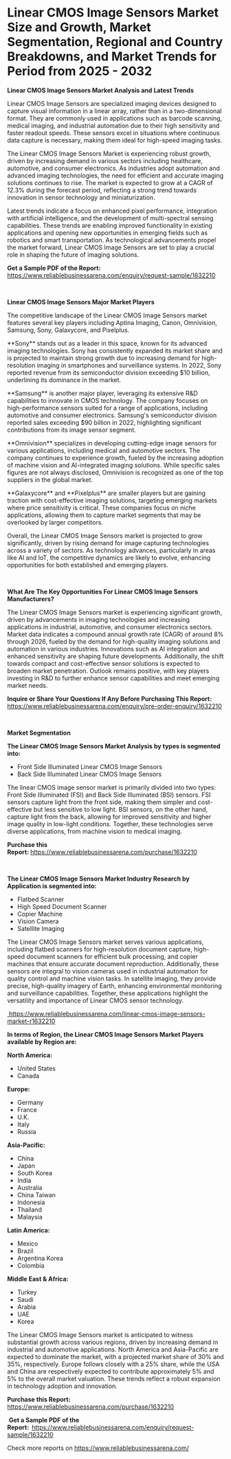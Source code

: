 <p><h1>Linear CMOS Image Sensors Market Size and Growth, Market Segmentation, Regional and Country Breakdowns, and Market Trends for Period from 2025 -  2032</h1></p><p><strong>Linear CMOS Image Sensors Market Analysis and Latest Trends</strong></p>
<p><p>Linear CMOS Image Sensors are specialized imaging devices designed to capture visual information in a linear array, rather than in a two-dimensional format. They are commonly used in applications such as barcode scanning, medical imaging, and industrial automation due to their high sensitivity and faster readout speeds. These sensors excel in situations where continuous data capture is necessary, making them ideal for high-speed imaging tasks.</p><p>The Linear CMOS Image Sensors Market is experiencing robust growth, driven by increasing demand in various sectors including healthcare, automotive, and consumer electronics. As industries adopt automation and advanced imaging technologies, the need for efficient and accurate imaging solutions continues to rise. The market is expected to grow at a CAGR of 12.3% during the forecast period, reflecting a strong trend towards innovation in sensor technology and miniaturization.</p><p>Latest trends indicate a focus on enhanced pixel performance, integration with artificial intelligence, and the development of multi-spectral sensing capabilities. These trends are enabling improved functionality in existing applications and opening new opportunities in emerging fields such as robotics and smart transportation. As technological advancements propel the market forward, Linear CMOS Image Sensors are set to play a crucial role in shaping the future of imaging solutions.</p></p>
<p><strong>Get a Sample PDF of the Report:&nbsp;</strong> <a href="https://www.reliablebusinessarena.com/enquiry/request-sample/1632210?utm_campaign=3526&utm_medium=2&utm_source=Github&utm_content=ia&utm_term=29032025&utm_id=linear-cmos-image-sensors">https://www.reliablebusinessarena.com/enquiry/request-sample/1632210</a></p>
<p>&nbsp;</p>
<p><strong>Linear CMOS Image Sensors Major Market Players</strong></p>
<p><p>The competitive landscape of the Linear CMOS Image Sensors market features several key players including Aptina Imaging, Canon, Omnivision, Samsung, Sony, Galaxycore, and Pixelplus. </p><p>**Sony** stands out as a leader in this space, known for its advanced imaging technologies. Sony has consistently expanded its market share and is projected to maintain strong growth due to increasing demand for high-resolution imaging in smartphones and surveillance systems. In 2022, Sony reported revenue from its semiconductor division exceeding $10 billion, underlining its dominance in the market.</p><p>**Samsung** is another major player, leveraging its extensive R&D capabilities to innovate in CMOS technology. The company focuses on high-performance sensors suited for a range of applications, including automotive and consumer electronics. Samsung's semiconductor division reported sales exceeding $90 billion in 2022, highlighting significant contributions from its image sensor segment.</p><p>**Omnivision** specializes in developing cutting-edge image sensors for various applications, including medical and automotive sectors. The company continues to experience growth, fueled by the increasing adoption of machine vision and AI-integrated imaging solutions. While specific sales figures are not always disclosed, Omnivision is recognized as one of the top suppliers in the global market.</p><p>**Galaxycore** and **Pixelplus** are smaller players but are gaining traction with cost-effective imaging solutions, targeting emerging markets where price sensitivity is critical. These companies focus on niche applications, allowing them to capture market segments that may be overlooked by larger competitors.</p><p>Overall, the Linear CMOS Image Sensors market is projected to grow significantly, driven by rising demand for image capturing technologies across a variety of sectors. As technology advances, particularly in areas like AI and IoT, the competitive dynamics are likely to evolve, enhancing opportunities for both established and emerging players.</p></p>
<p>&nbsp;</p>
<p><strong>What Are The Key Opportunities For Linear CMOS Image Sensors Manufacturers?</strong></p>
<p><p>The Linear CMOS Image Sensors market is experiencing significant growth, driven by advancements in imaging technologies and increasing applications in industrial, automotive, and consumer electronics sectors. Market data indicates a compound annual growth rate (CAGR) of around 8% through 2026, fueled by the demand for high-quality imaging solutions and automation in various industries. Innovations such as AI integration and enhanced sensitivity are shaping future developments. Additionally, the shift towards compact and cost-effective sensor solutions is expected to broaden market penetration. Outlook remains positive, with key players investing in R&D to further enhance sensor capabilities and meet emerging market needs.</p></p>
<p><strong>Inquire or Share Your Questions If Any Before Purchasing This Report:</strong> <a href="https://www.reliablebusinessarena.com/enquiry/pre-order-enquiry/1632210?utm_campaign=3526&utm_medium=2&utm_source=Github&utm_content=ia&utm_term=29032025&utm_id=linear-cmos-image-sensors">https://www.reliablebusinessarena.com/enquiry/pre-order-enquiry/1632210</a></p>
<p>&nbsp;</p>
<p><strong>Market Segmentation</strong></p>
<p><strong>The Linear CMOS Image Sensors Market Analysis by types is segmented into:</strong></p>
<p><ul><li>Front Side Illuminated Linear CMOS Image Sensors</li><li>Back Side Illuminated Linear CMOS Image Sensors</li></ul></p>
<p><p>The linear CMOS image sensor market is primarily divided into two types: Front Side Illuminated (FSI) and Back Side Illuminated (BSI) sensors. FSI sensors capture light from the front side, making them simpler and cost-effective but less sensitive to low light. BSI sensors, on the other hand, capture light from the back, allowing for improved sensitivity and higher image quality in low-light conditions. Together, these technologies serve diverse applications, from machine vision to medical imaging.</p></p>
<p><strong>Purchase this Report:&nbsp;</strong><a href="https://www.reliablebusinessarena.com/purchase/1632210?utm_campaign=3526&utm_medium=2&utm_source=Github&utm_content=ia&utm_term=29032025&utm_id=linear-cmos-image-sensors">https://www.reliablebusinessarena.com/purchase/1632210</a></p>
<p>&nbsp;</p>
<p><strong>The Linear CMOS Image Sensors Market Industry Research by Application is segmented into:</strong></p>
<p><ul><li>Flatbed Scanner</li><li>High Speed Document Scanner</li><li>Copier Machine</li><li>Vision Camera</li><li>Satellite Imaging</li></ul></p>
<p><p>The Linear CMOS Image Sensors market serves various applications, including flatbed scanners for high-resolution document capture, high-speed document scanners for efficient bulk processing, and copier machines that ensure accurate document reproduction. Additionally, these sensors are integral to vision cameras used in industrial automation for quality control and machine vision tasks. In satellite imaging, they provide precise, high-quality imagery of Earth, enhancing environmental monitoring and surveillance capabilities. Together, these applications highlight the versatility and importance of Linear CMOS sensor technology.</p></p>
<p><a href="https://www.reliablebusinessarena.com/linear-cmos-image-sensors-market-r1632210?utm_campaign=3526&utm_medium=2&utm_source=Github&utm_content=ia&utm_term=29032025&utm_id=linear-cmos-image-sensors">&nbsp;https://www.reliablebusinessarena.com/linear-cmos-image-sensors-market-r1632210</a></p>
<p><strong>In terms of Region, the Linear CMOS Image Sensors Market Players available by Region are:</strong></p>
<p>
    <p> <strong> North America: </strong>
        <ul>
            <li>United States</li>
            <li>Canada</li>
        </ul>
        </p> 
    <p> <strong> Europe: </strong>
        <ul>
            <li>Germany</li>
            <li>France</li>
            <li>U.K.</li>
            <li>Italy</li>
            <li>Russia</li>
        </ul>
        </p> 
    <p> <strong> Asia-Pacific: </strong>
        <ul>
            <li>China</li>
            <li>Japan</li>
            <li>South Korea</li>
            <li>India</li>
            <li>Australia</li>
            <li>China Taiwan</li>
            <li>Indonesia</li>
            <li>Thailand</li>
            <li>Malaysia</li>
        </ul>
        </p> 
    <p> <strong> Latin America: </strong>
        <ul>
            <li>Mexico</li>
            <li>Brazil</li>
            <li>Argentina Korea</li>
            <li>Colombia</li>
        </ul>
        </p> 
    <p> <strong> Middle East & Africa: </strong>
        <ul>
            <li>Turkey</li>
            <li>Saudi</li>
            <li>Arabia</li>
            <li>UAE</li>
            <li>Korea</li>
        </ul>
    </p>
    </p>
<p><p>The Linear CMOS Image Sensors market is anticipated to witness substantial growth across various regions, driven by increasing demand in industrial and automotive applications. North America and Asia-Pacific are expected to dominate the market, with a projected market share of 30% and 35%, respectively. Europe follows closely with a 25% share, while the USA and China are respectively expected to contribute approximately 5% and 5% to the overall market valuation. These trends reflect a robust expansion in technology adoption and innovation.</p></p>
<p><strong>Purchase this Report: </strong><a href="https://www.reliablebusinessarena.com/purchase/1632210?utm_campaign=3526&utm_medium=2&utm_source=Github&utm_content=ia&utm_term=29032025&utm_id=linear-cmos-image-sensors">https://www.reliablebusinessarena.com/purchase/1632210</a></p>
<p>&nbsp;<strong>Get a Sample PDF of the Report:&nbsp;&nbsp;</strong><a href="https://www.reliablebusinessarena.com/enquiry/request-sample/1632210?utm_campaign=3526&utm_medium=2&utm_source=Github&utm_content=ia&utm_term=29032025&utm_id=linear-cmos-image-sensors">https://www.reliablebusinessarena.com/enquiry/request-sample/1632210</a></p>
<p><strong></strong></p>
<p>Check more reports on <a href="https://www.reliablebusinessarena.com/?utm_campaign=3526&utm_medium=2&utm_source=Github&utm_content=ia&utm_term=29032025&utm_id=linear-cmos-image-sensors">https://www.reliablebusinessarena.com/</a></p>
